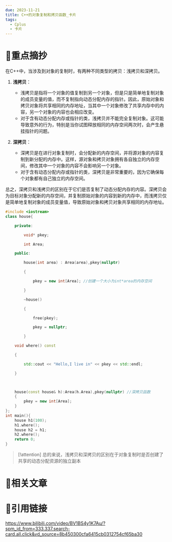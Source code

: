```yaml
---
due: 2023-11-21
title: C++的对象复制和拷贝函数_卡片
tags:
  - Cplus
  - 卡片
---
```

# 🍎重点摘抄
在C++中，当涉及到对象的复制时，有两种不同类型的拷贝：浅拷贝和深拷贝。

1. **浅拷贝**：
   - 浅拷贝是指将一个对象的值复制到另一个对象，但是只是简单地复制对象的成员变量的值，而不复制指向动态分配内存的指针。因此，原始对象和拷贝对象将共享相同的内存地址，当其中一个对象修改了共享内存中的内容，另一个对象的内容也会相应改变。
   - 对于含有动态分配内存或指针的类，浅拷贝并不能完全复制对象。这可能导致意外的行为，特别是当你试图释放相同的内存空间两次时，会产生悬挂指针的问题。

   
2. **深拷贝**：
   - 深拷贝是在进行对象复制时，会分配新的内存空间，并将源对象的内容复制到新分配的内存中。这样，源对象和拷贝对象拥有各自独立的内存空间，修改其中一个对象的内容不会影响另一个对象。
   - 对于含有动态分配内存或指针的类，深拷贝是非常重要的，因为它确保每个对象都有自己独立的内存空间。


总之，深拷贝和浅拷贝的区别在于它们是否复制了动态分配内存的内容。深拷贝会为目标对象分配新的内存空间，并复制原始对象的内容到新的内存中，而浅拷贝仅是简单地复制对象的成员变量值，导致原始对象和拷贝对象共享相同的内存地址。
```cpp
#include <iostream>
class house{

    private:

        void* pkey;

        int Area;

    public:

        house(int area) : Area(area),pkey(nullptr)

        {

            pkey = new int[Area]; //创建一个大小为int*area的内存空间

        }

        ~house()

        {

            free(pkey);

            pkey = nullptr;

        }

    void where() const

    {

        std::cout << "Hello,I live in" << pkey << std::endl;

    }

  

    house(const house& h):Area(h.Area),pkey(nullptr) //深拷贝函数
    {
        pkey = new int[Area];
    }
};
int main(){
    house h1(100);
    h1.where();
    house h2 = h1;
    h2.where();
    return 0;
}
```

> [!attention] 
>  总的来说，浅拷贝和深拷贝的区别在于对象复制时是否创建了共享的动态分配资源的独立副本

# 📒相关文章




# 🍏引用链接

https://www.bilibili.com/video/BV1BS4y1K7Au/?spm_id_from=333.337.search-card.all.click&vd_source=8b450300cfa6415cb0312754cf65ba30